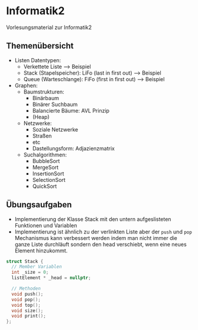 # Informatik2
Vorlesungsmaterial zur Informatik2


## Themenübersicht
- Listen Datentypen:
  - Verkettete Liste --> Beispiel
  - Stack (Stapelspeicher): LiFo (last in first out) --> Beispiel
  - Queue (Warteschlange): FiFo (first in first out) --> Beispiel
- Graphen:
  - Baumstrukturen:
    - Binärbaum
    - Binärer Suchbaum
    - Balancierte Bäume: AVL Prinzip
    - (Heap)
  - Netzwerke:
    - Soziale Netzwerke
    - Straßen
    - etc
    - Dastellungsform: Adjazienzmatrix
  - Suchalgorithmen:
    - BubbleSort
    - MergeSort
    - InsertionSort
    - SelectionSort
    - QuickSort
## Übungsaufgaben
- Implementierung der Klasse Stack mit den untern aufgeslisteten Funktionen und Variablen
- Implementierung ist ähnlich zu der verlinkten Liste aber der `push` und `pop` Mechanismus kann verbessert werden indem man nicht immer die ganze Liste durchläuft sondern den head verschiebt, wenn eine neues Element hinzukommt.
```cpp
struct Stack {
  // Member Variablen
  int _size = 0;
  listElement * _head = nullptr;

  // Methoden
  void push();
  void pop();
  void top();
  void size();
  void print();
};
```